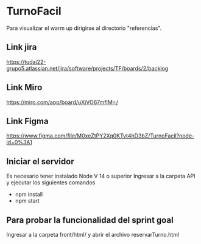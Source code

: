 # TurnoFacil
Para visualizar el warm up dirigirse al directorio "referencias".

## Link jira
https://tudai22-grupo5.atlassian.net/jira/software/projects/TF/boards/2/backlog

## Link Miro
https://miro.com/app/board/uXjVO67mfIM=/

## Link Figma
https://www.figma.com/file/M0xeZtPY2Xq0KTvt4hD3bZ/TurnoFacil?node-id=0%3A1

## Iniciar el servidor
Es necesario tener instalado Node V 14 o superior
Ingresar a la carpeta API y ejecutar los siguientes comandos
- npm install
- npm start

## Para probar la funcionalidad del sprint goal
Ingresar a la carpeta front/html/ y abrir el archivo reservarTurno.html




